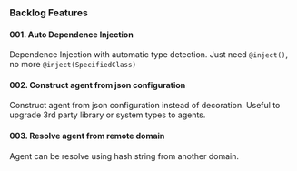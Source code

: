 ### Backlog Features

#### 001. Auto Dependence Injection
Dependence Injection with automatic type detection. 
Just need `@inject()`, no more `@inject(SpecifiedClass)`

#### 002. Construct agent from json configuration
Construct agent from json configuration instead of decoration. 
Useful to upgrade 3rd party library or system types to agents.

#### 003. Resolve agent from remote domain
Agent can be resolve using hash string from another domain. 

